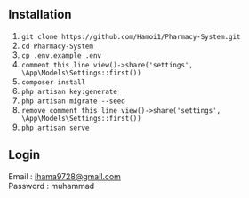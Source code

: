
## Installation

1. `git clone https://github.com/Hamoi1/Pharmacy-System.git`
1. `cd Pharmacy-System`
1. `cp .env.example .env`
1. `comment this line view()->share('settings', \App\Models\Settings::first())`
1. `composer install`
1. `php artisan key:generate`
1. `php artisan migrate --seed`
1. `remove comment this line view()->share('settings', \App\Models\Settings::first())`
1. `php artisan serve`


## Login

Email : ihama9728@gmail.com </br>
Password : muhammad
